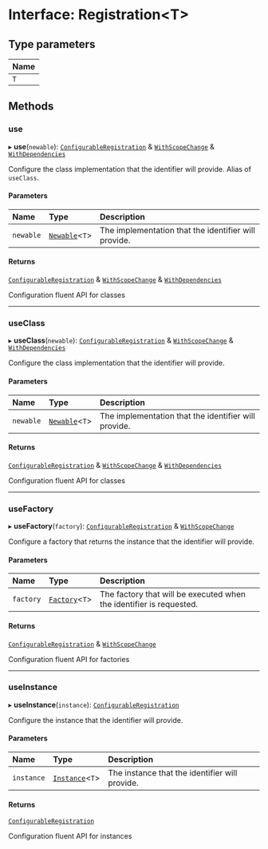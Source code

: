 # Interface: Registration\<T\>

## Type parameters

| Name |
| :------ |
| `T` |

## Methods

### use

▸ **use**(`newable`): [`ConfigurableRegistration`](ConfigurableRegistration.md) & [`WithScopeChange`](WithScopeChange.md) & [`WithDependencies`](WithDependencies.md)

Configure the class implementation that the identifier will provide.
Alias of `useClass`.

#### Parameters

| Name | Type | Description |
| :------ | :------ | :------ |
| `newable` | [`Newable`](Newable.md)\<`T`\> | The implementation that the identifier will provide. |

#### Returns

[`ConfigurableRegistration`](ConfigurableRegistration.md) & [`WithScopeChange`](WithScopeChange.md) & [`WithDependencies`](WithDependencies.md)

Configuration fluent API for classes

___

### useClass

▸ **useClass**(`newable`): [`ConfigurableRegistration`](ConfigurableRegistration.md) & [`WithScopeChange`](WithScopeChange.md) & [`WithDependencies`](WithDependencies.md)

Configure the class implementation that the identifier will provide.

#### Parameters

| Name | Type | Description |
| :------ | :------ | :------ |
| `newable` | [`Newable`](Newable.md)\<`T`\> | The implementation that the identifier will provide. |

#### Returns

[`ConfigurableRegistration`](ConfigurableRegistration.md) & [`WithScopeChange`](WithScopeChange.md) & [`WithDependencies`](WithDependencies.md)

Configuration fluent API for classes

___

### useFactory

▸ **useFactory**(`factory`): [`ConfigurableRegistration`](ConfigurableRegistration.md) & [`WithScopeChange`](WithScopeChange.md)

Configure a factory that returns the instance that the identifier will provide.

#### Parameters

| Name | Type | Description |
| :------ | :------ | :------ |
| `factory` | [`Factory`](../README.md#factory)\<`T`\> | The factory that will be executed when the identifier is requested. |

#### Returns

[`ConfigurableRegistration`](ConfigurableRegistration.md) & [`WithScopeChange`](WithScopeChange.md)

Configuration fluent API for factories

___

### useInstance

▸ **useInstance**(`instance`): [`ConfigurableRegistration`](ConfigurableRegistration.md)

Configure the instance that the identifier will provide.

#### Parameters

| Name | Type | Description |
| :------ | :------ | :------ |
| `instance` | [`Instance`](../README.md#instance)\<`T`\> | The instance that the identifier will provide. |

#### Returns

[`ConfigurableRegistration`](ConfigurableRegistration.md)

Configuration fluent API for instances
